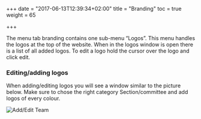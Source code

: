 +++
date = "2017-06-13T12:39:34+02:00"
title = "Branding"
toc = true
weight = 65

+++

The menu tab branding contains one sub-menu “Logos”. This menu handles the logos at the top of the website. When in the logos window is open there is a list of all added logos. To edit a logo hold the cursor over the logo and click edit.

### Editing/adding logos

When adding/editing logos you will see a window similar to the picture below. Make sure to chose the right category Section/committee and add logos of every colour.

![Add/Edit Team](/images/moore/add_edit_logo.png)
